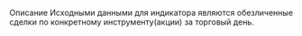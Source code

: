 Описание
  Исходными данными для индикатора являются обезличенные сделки по конкретному инструменту(акции) за торговый день. 

